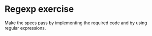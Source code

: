 # Regexp exercise

Make the specs pass by implementing the required code and by using
regular expressions.
